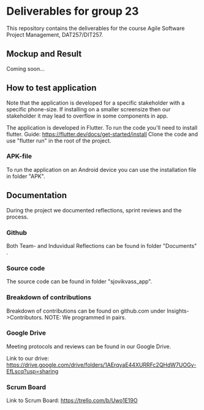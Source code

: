 
# Deliverables for group 23
This repository contains the deliverables for the course Agile Software Project Management, DAT257/DIT257.

## Mockup and Result
Coming soon...

## How to test application
Note that the application is developed for a specific stakeholder with a specific phone-size. If installing on a smaller screensize then our stakeholder it may lead to overflow in some components in app.

The application is developed in Flutter. 
To run the code you'll need to install flutter. Guide: https://flutter.dev/docs/get-started/install
Clone the code and use "flutter run" in the root of the project. 

### APK-file
To run the application on an Android device you can use the installation file in folder "APK".

## Documentation
During the project we documented reflections, sprint reviews and the process. 

### Github
Both Team- and Induvidual Reflections can be found in folder "Documents" .

### Source code
The source code can be found in folder "sjovikvass_app".

### Breakdown of contributions
Breakdown of contributions can be found on github.com under Insights->Contributors. NOTE: We programmed in pairs.

### Google Drive
Meeting protocols and reviews can be found in our Google Drive.

Link to our drive: https://drive.google.com/drive/folders/1AErqyaE44XURRFc2QHdW7UOGy-EfLscq?usp=sharing
### Scrum Board
Link to Scrum Board: https://trello.com/b/Uwo1E19O
